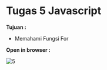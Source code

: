 # Tugas 5 Javascript

<b>Tujuan : </b>
<ul>
  <li>Memahami Fungsi For</li>
</ul>

<b>Open in browser : </b>

![5](https://user-images.githubusercontent.com/92837751/184459220-53eda93e-62c6-4bcf-bed3-c4723daa5486.jpg)
